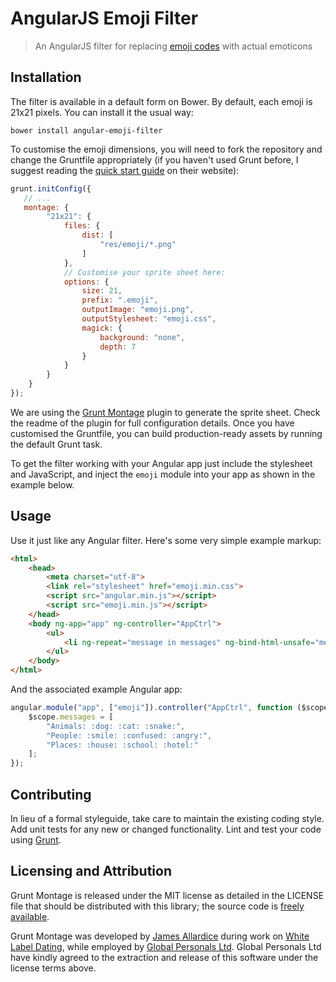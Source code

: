 # AngularJS Emoji Filter

> An AngularJS filter for replacing [emoji codes](http://www.emoji-cheat-sheet.com) with actual emoticons

## Installation

The filter is available in a default form on Bower. By default, each emoji is 21x21 pixels. You can install it the usual way:

    bower install angular-emoji-filter

To customise the emoji dimensions, you will need to fork the repository and change the Gruntfile appropriately (if you haven't used Grunt before, I suggest reading the [quick start guide](http://gruntjs.com/getting-started) on their website):

```js
grunt.initConfig({
   // ...
   montage: {
        "21x21": {
            files: {
                dist: [
                    "res/emoji/*.png"
                ]
            },
            // Customise your sprite sheet here:
            options: {
                size: 21,
                prefix: ".emoji",
                outputImage: "emoji.png",
                outputStylesheet: "emoji.css",
                magick: {
                    background: "none",
                    depth: 7
                }
            }
        }
    }
});
```

We are using the [Grunt Montage](https://github.com/globaldev/grunt-montage) plugin to generate the sprite sheet. Check the readme of the plugin for full configuration details. Once you have customised the Gruntfile, you can build production-ready assets by running the default Grunt task.

To get the filter working with your Angular app just include the stylesheet and JavaScript, and inject the `emoji` module into your app as shown in the example below.

## Usage

Use it just like any Angular filter. Here's some very simple example markup:

```html
<html>
    <head>
        <meta charset="utf-8">
        <link rel="stylesheet" href="emoji.min.css">
        <script src="angular.min.js"></script>
        <script src="emoji.min.js"></script>
    </head>
    <body ng-app="app" ng-controller="AppCtrl">
        <ul>
            <li ng-repeat="message in messages" ng-bind-html-unsafe="message | emoji"></li>
        </ul>
    </body>
</html>
```

And the associated example Angular app:

```js
angular.module("app", ["emoji"]).controller("AppCtrl", function ($scope) {
    $scope.messages = [
        "Animals: :dog: :cat: :snake:",
        "People: :smile: :confused: :angry:",
        "Places: :house: :school: :hotel:"
    ];
});
```

## Contributing
In lieu of a formal styleguide, take care to maintain the existing coding style. Add unit tests for any new or changed functionality. Lint and test your code using [Grunt](http://gruntjs.com/).

## Licensing and Attribution
Grunt Montage is released under the MIT license as detailed in the LICENSE file that should be distributed with this library; the source code is [freely available](http://github.com/globaldev/angular-emoji-filter).

Grunt Montage was developed by [James Allardice](http://jamesallardice.com) during work on [White Label Dating](http://www.whitelabeldating.com/), while employed by [Global Personals Ltd](http://www.globalpersonals.co.uk).  Global Personals Ltd have kindly agreed to the extraction and release of this software under the license terms above.